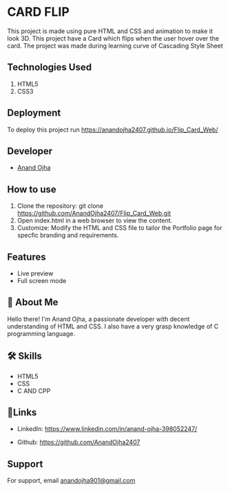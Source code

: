 
# CARD FLIP

This project is made using pure HTML and CSS and animation to make it look 3D.
This project have a Card which flips when the user hover over the card.
The project was made during learning curve of Cascading Style Sheet


## Technologies Used

1. HTML5
2. CSS3

## Deployment

To deploy this project run
https://anandojha2407.github.io/Flip_Card_Web/



## Developer 
- [Anand Ojha](https://github.com/AnandOjha2407)


## How to use

1. Clone the repository: git clone https://github.com/AnandOjha2407/Flip_Card_Web.git
2. Open index.html in a web browser to view the content.
3. Customize:
Modify the HTML and CSS file to tailor the Portfolio page for specfic branding and requirements.



## Features

- Live preview 
- Full screen mode

## 🚀 About Me
Hello there! 
I'm Anand Ojha, a passionate developer with decent understanding of HTML and CSS.
I also have a very grasp knowledge of C programming language.



## 🛠 Skills
- HTML5
- CSS 
- C AND CPP

## 🔗Links

- LinkedIn: https://www.linkedin.com/in/anand-ojha-398052247/

- Github: https://github.com/AnandOjha2407
## Support

For support, email anandojha901@gmail.com


